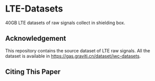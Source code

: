 # LTE-Datasets
40GB LTE datasets of raw signals collect in shielding box.

## Acknowledgement
This repository contains the source dataset of LTE raw signals. All the dataset is available in https://gas.graviti.cn/dataset/iwc-datasets. 


## Citing This Paper
